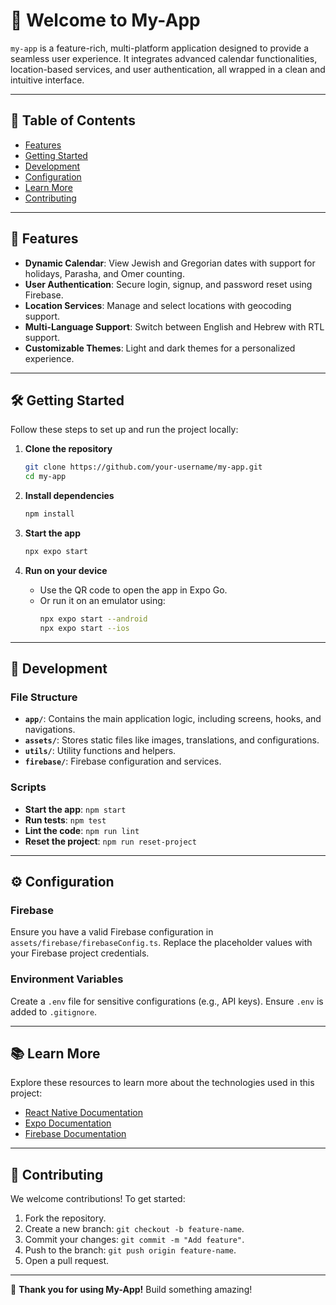 # 🌟 Welcome to My-App

`my-app` is a feature-rich, multi-platform application designed to provide a seamless user experience. It integrates advanced calendar functionalities, location-based services, and user authentication, all wrapped in a clean and intuitive interface.

---

## 📖 Table of Contents

- [Features](#features)
- [Getting Started](#getting-started)
- [Development](#development)
- [Configuration](#configuration)
- [Learn More](#learn-more)
- [Contributing](#contributing)

---

## 🚀 Features

- **Dynamic Calendar**: View Jewish and Gregorian dates with support for holidays, Parasha, and Omer counting.
- **User Authentication**: Secure login, signup, and password reset using Firebase.
- **Location Services**: Manage and select locations with geocoding support.
- **Multi-Language Support**: Switch between English and Hebrew with RTL support.
- **Customizable Themes**: Light and dark themes for a personalized experience.

---

## 🛠️ Getting Started

Follow these steps to set up and run the project locally:

1. **Clone the repository**  
   ```bash
   git clone https://github.com/your-username/my-app.git
   cd my-app
   ```

2. **Install dependencies**  
   ```bash
   npm install
   ```

3. **Start the app**  
   ```bash
   npx expo start
   ```

4. **Run on your device**  
   - Use the QR code to open the app in Expo Go.
   - Or run it on an emulator using:
     ```bash
     npx expo start --android
     npx expo start --ios
     ```

---

## 🌟 Development

### File Structure
- **`app/`**: Contains the main application logic, including screens, hooks, and navigations.
- **`assets/`**: Stores static files like images, translations, and configurations.
- **`utils/`**: Utility functions and helpers.
- **`firebase/`**: Firebase configuration and services.

### Scripts
- **Start the app**: `npm start`
- **Run tests**: `npm test`
- **Lint the code**: `npm run lint`
- **Reset the project**: `npm run reset-project`

---

## ⚙️ Configuration

### Firebase
Ensure you have a valid Firebase configuration in `assets/firebase/firebaseConfig.ts`. Replace the placeholder values with your Firebase project credentials.

### Environment Variables
Create a `.env` file for sensitive configurations (e.g., API keys). Ensure `.env` is added to `.gitignore`.

---

## 📚 Learn More

Explore these resources to learn more about the technologies used in this project:

- [React Native Documentation](https://reactnative.dev/)
- [Expo Documentation](https://docs.expo.dev/)
- [Firebase Documentation](https://firebase.google.com/docs)

---

## 🤝 Contributing

We welcome contributions! To get started:

1. Fork the repository.
2. Create a new branch: `git checkout -b feature-name`.
3. Commit your changes: `git commit -m "Add feature"`.
4. Push to the branch: `git push origin feature-name`.
5. Open a pull request.

---

🎉 **Thank you for using My-App!** Build something amazing!
